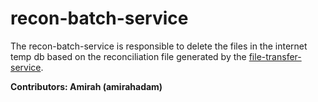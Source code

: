 # recon-batch-service

The recon-batch-service is responsible to delete the files in the internet temp db based on the reconciliation file generated by the [file-transfer-service](https://github.com/amirahadam/file-transfer-service).

**Contributors: Amirah (amirahadam)**
